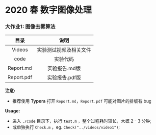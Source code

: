 # 2020 春 数字图像处理

### 大作业1: 图像去雾算法

|    目录    |          说明          |
| :--------: | :--------------------: |
|   Videos   | 实验测试视频及相关文件 |
|    code    |        实验代码        |
| Report.md  |     实验报告.md版      |
| Report.pdf |     实验报告.pdf版     |

**注意:**

+ 推荐使用 **Typora** 打开 `Report.md`，`Report.pdf` 可能对图片的排版有 bug



**Usage:**

+ 进入 `./code` 目录下，执行 `test.m` ，整个过程耗时较长，大概 2 - 3 分钟;
+ 或单独执行 `Check.m` ，eg. `Check("../videos/video1")`;

